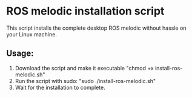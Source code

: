 # ROS melodic installation script
This script installs the complete desktop ROS melodic without hassle on your Linux machine.

## Usage:
1. Download the script and make it executable "chmod +x install-ros-melodic.sh"
2. Run the script with sudo: "sudo ./install-ros-melodic.sh"
3. Wait for the installation to complete.
